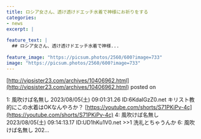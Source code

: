 ```yaml
---
title: ロシア女さん、透け透けドエッチ水着で神様にお祈りをする
categories:
- news
excerpt: |
  
feature_text: |
  ## ロシア女さん、透け透けドエッチ水着で神様...
  
feature_image: "https://picsum.photos/2560/600?image=733"
image: "https://picsum.photos/2560/600?image=733"
---
```


[http://vipsister23.com/archives/10406962.html](http://vipsister23.com/archives/10406962.html)
posted on 

<!--more-->

1: 風吹けば名無し 2023/08/05(土) 09:01:31.26 ID:6KdaIGzZ0.net キリスト教的にこの水着はOKなんやろか？ [https://youtube.com/shorts/S71PKiPv-4c](https://youtube.com/shorts/S71PKiPv-4c) 4: 風吹けば名無し 2023/08/05(土) 09:14:13.17 ID:UD1hKu1V0.net &gt;&gt;1 洗礼とちゃうんか 6: 風吹けば名無し 202...

